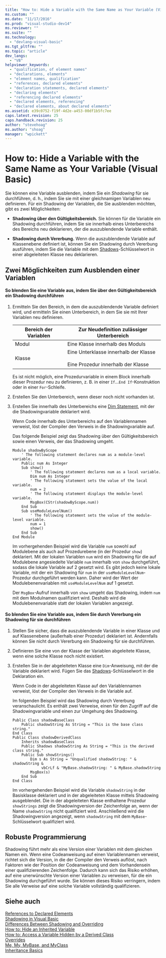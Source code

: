 ```yaml
---
title: "How to: Hide a Variable with the Same Name as Your Variable (Visual Basic) | Microsoft Docs"
ms.custom: ""
ms.date: "11/17/2016"
ms.prod: "visual-studio-dev14"
ms.reviewer: ""
ms.suite: ""
ms.technology: 
  - "devlang-visual-basic"
ms.tgt_pltfrm: ""
ms.topic: "article"
dev_langs: 
  - "VB"
helpviewer_keywords: 
  - "qualification, of element names"
  - "declarations, elements"
  - "element names, qualification"
  - "references, declared elements"
  - "declaration statements, declared elements"
  - "declaring elements"
  - "referencing declared elements"
  - "declared elements, referencing"
  - "declared elements, about declared elements"
ms.assetid: e39c0752-f19f-4d2e-a453-00df1b5fc7ee
caps.latest.revision: 25
caps.handback.revision: 25
author: "stevehoag"
ms.author: "shoag"
manager: "wpickett"
---
```

# How to: Hide a Variable with the Same Name as Your Variable (Visual Basic)
Sie können eine Variable ausblenden, indem Sie ein *Shadowing* für sie durchführen, d. h., indem Sie sie mit einer gleichnamigen Variablen neu definieren.  Für ein Shadowing der Variablen, die Sie ausblenden möchten, gibt es zwei Möglichkeiten:  
  
-   **Shadowing über den Gültigkeitsbereich.** Sie können für die Variable ein Shadowing durchführen, indem Sie sie innerhalb eines Unterbereichs des Bereichs neu deklarieren, der die auszublendende Variable enthält.  
  
-   **Shadowing durch Vererbung.** Wenn die auszublendende Variable auf Klassenebene definiert ist, können Sie ein Shadowing durch Vererbung ausführen, indem Sie die Variable mit dem [Shadows](../../../../visual-basic/language-reference/modifiers/shadows.md)\-Schlüsselwort in einer abgeleiteten Klasse neu deklarieren.  
  
## Zwei Möglichkeiten zum Ausblenden einer Variablen  
  
#### So blenden Sie eine Variable aus, indem Sie über den Gültigkeitsbereich ein Shadowing durchführen  
  
1.  Ermitteln Sie den Bereich, in dem die auszublendende Variable definiert wird, und ermitteln Sie einen Unterbereich, in dem Sie sie mit Ihrer Variablen neu definieren.  
  
    |Bereich der Variablen|Zur Neudefinition zulässiger Unterbereich|  
    |---------------------------|-----------------------------------------------|  
    |Modul|Eine Klasse innerhalb des Moduls|  
    |Klasse|Eine Unterklasse innerhalb der Klasse<br /><br /> Eine Prozedur innerhalb der Klasse|  
  
     Es ist nicht möglich, eine Prozedurvariable in einem Block innerhalb dieser Prozedur neu zu definieren, z. B. in einer `If`...`End If`\-Konstruktion oder in einer `For`\-Schleife.  
  
2.  Erstellen Sie den Unterbereich, wenn dieser noch nicht vorhanden ist.  
  
3.  Erstellen Sie innerhalb des Unterbereichs eine [Dim Statement](../../../../visual-basic/language-reference/statements/dim-statement.md), mit der die Shadowingvariable deklariert wird.  
  
     Wenn Code innerhalb des Unterbereichs auf den Variablennamen verweist, löst der Compiler den Verweis in die Shadowingvariable auf.  
  
     Das folgende Beispiel zeigt das Shadowing über den Gültigkeitsbereich sowie einen Verweis, der das Shadowing umgeht.  
  
    ```  
    Module shadowByScope  
        ' The following statement declares num as a module-level variable.  
        Public num As Integer  
        Sub show()  
            ' The following statement declares num as a local variable.  
            Dim num As Integer  
            ' The following statement sets the value of the local variable.  
            num = 2  
            ' The following statement displays the module-level variable.  
            MsgBox(CStr(shadowByScope.num))  
        End Sub  
        Sub useModuleLevelNum()  
            ' The following statement sets the value of the module-level variable.  
            num = 1  
            show()  
        End Sub  
    End Module  
    ```  
  
     Im vorhergehenden Beispiel wird die Variable `num` sowohl auf Modulebene als auch auf Prozedurebene \(in der Prozedur `show`\) deklariert.  Mit der lokalen Variablen `num` wird ein Shadowing für die auf Modulebene angesiedelte Variable `num` innerhalb von `show` durchgeführt, sodass die lokale Variable auf 2 gesetzt wird.  Es gibt jedoch keine lokale Variable, mit der ein Shadowing für `num` in der `useModuleLevelNum`\-Prozedur durchgeführt werden kann.  Daher wird der Wert der Modulebenenvariablen mit `useModuleLevelNum` auf 1 gesetzt.  
  
     Der `MsgBox`\-Aufruf innerhalb von `show` umgeht das Shadowing, indem `num` mit dem Modulnamen qualifiziert wird.  Deshalb wird die Modulebenenvariable statt der lokalen Variablen angezeigt.  
  
#### So blenden Sie eine Variable aus, indem Sie durch Vererbung ein Shadowing für sie durchführen  
  
1.  Stellen Sie sicher, dass die auszublendende Variable in einer Klasse und auf Klassenebene \(außerhalb einer Prozedur\) deklariert ist.  Andernfalls können Sie nicht durch Vererbung ein Shadowing für sie durchführen.  
  
2.  Definieren Sie eine von der Klasse der Variablen abgeleitete Klasse, wenn eine solche Klasse noch nicht existiert.  
  
3.  Erstellen Sie in der abgeleiteten Klasse eine `Dim`\-Anweisung, mit der die Variable deklariert wird.  Fügen Sie das [Shadows](../../../../visual-basic/language-reference/modifiers/shadows.md)\-Schlüsselwort in die Deklaration ein.  
  
     Wenn Code in der abgeleiteten Klasse auf den Variablennamen verweist, löst der Compiler den Verweis in die Variable auf.  
  
     Im folgenden Beispiel wird das Shadowing durch Vererbung veranschaulicht.  Es enthält zwei Verweise, einen für den Zugriff auf die Shadowingvariable und einen zur Umgehung des Shadowing.  
  
    ```  
    Public Class shadowBaseClass  
        Public shadowString As String = "This is the base class string."  
    End Class  
    Public Class shadowDerivedClass  
        Inherits shadowBaseClass  
        Public Shadows shadowString As String = "This is the derived class string."  
        Public Sub showStrings()  
            Dim s As String = "Unqualified shadowString: " & shadowString &  
                 vbCrLf & "MyBase.shadowString: " & MyBase.shadowString  
            MsgBox(s)  
        End Sub  
    End Class  
    ```  
  
     Im vorhergehenden Beispiel wird die Variable `shadowString` in der Basisklasse deklariert und in der abgeleiteten Klasse mittels Shadowing ausgeblendet.  Die in der abgeleiteten Klasse enthaltene Prozedur `showStrings` zeigt die Shadowingversion der Zeichenfolge an, wenn der Name `shadowString` nicht qualifiziert wird.  Anschließend wird die Shadowingversion angezeigt, wenn `shadowString` mit dem `MyBase`\-Schlüsselwort qualifiziert wird.  
  
## Robuste Programmierung  
 Shadowing führt mehr als eine Version einer Variablen mit dem gleichen Namen ein.  Wenn eine Codeanweisung auf einen Variablennamen verweist, richtet sich die Version, in die der Compiler den Verweis auflöst, nach Faktoren wie der Position der Codeanweisung und dem Vorhandensein einer qualifizierenden Zeichenfolge.  Dadurch kann sich das Risiko erhöhen, auf eine unerwünschte Version einer Variablen zu verweisen, für die ein Shadowing durchgeführt wurde.  Sie können dieses Risiko verringern, indem Sie alle Verweise auf eine solche Variable vollständig qualifizieren.  
  
## Siehe auch  
 [References to Declared Elements](../../../../visual-basic/programming-guide/language-features/declared-elements/references-to-declared-elements.md)   
 [Shadowing in Visual Basic](../../../../visual-basic/programming-guide/language-features/declared-elements/shadowing.md)   
 [Differences Between Shadowing and Overriding](../../../../visual-basic/programming-guide/language-features/declared-elements/differences-between-shadowing-and-overriding.md)   
 [How to: Hide an Inherited Variable](../../../../visual-basic/programming-guide/language-features/declared-elements/how-to-hide-an-inherited-variable.md)   
 [How to: Access a Variable Hidden by a Derived Class](../../../../visual-basic/programming-guide/language-features/declared-elements/how-to-access-a-variable-hidden-by-a-derived-class.md)   
 [Overrides](../../../../visual-basic/language-reference/modifiers/overrides.md)   
 [Me, My, MyBase, and MyClass](../../../../visual-basic/programming-guide/program-structure/me-my-mybase-and-myclass.md)   
 [Inheritance Basics](../../../../visual-basic/programming-guide/language-features/objects-and-classes/inheritance-basics.md)